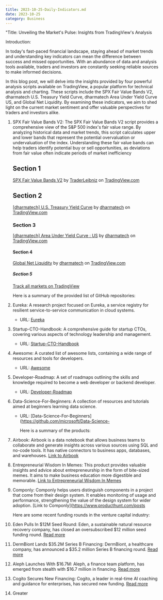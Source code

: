 ```yaml
---
title: 2023-10-25-Daily-Indicators.md
date: 2023-10-25
category: Business
---
```


<html>
    <body>
        <p>"Title: Unveiling the Market's Pulse: Insights from TradingView's Analysis

Introduction:

In today's fast-paced financial landscape, staying ahead of market trends and understanding key indicators can mean the difference between success and missed opportunities. With an abundance of data and analysis tools available, traders and investors are constantly seeking reliable sources to make informed decisions.

In this blog post, we will delve into the insights provided by four powerful analysis scripts available on TradingView, a popular platform for technical analysis and charting. These scripts include the SPX Fair Value Bands V2, dharmatech U.S. Treasury Yield Curve, dharmatech Area Under Yield Curve US, and Global Net Liquidity. By examining these indicators, we aim to shed light on the current market sentiment and offer valuable perspectives for traders and investors alike.

1. SPX Fair Value Bands V2:
The SPX Fair Value Bands V2 script provides a comprehensive view of the S&P 500 index's fair value range. By analyzing historical data and market trends, this script calculates upper and lower bands that represent the potential overvaluation or undervaluation of the index. Understanding these fair value bands can help traders identify potential buy or sell opportunities, as deviations from fair value often indicate periods of market inefficiency</p>
        <!-- Section 1 -->
        <h2>Section 1</h2>
        <!-- TradingView Chart BEGIN -->
        <script type="text/javascript" src="https://s3.tradingview.com/tv.js"></script>
        <script type="text/javascript">
            var tradingview_embed_options = {
                width: 640,
                height: 400,
                chart: "qESp7ZZh"
            };
            new TradingView.chart(tradingview_embed_options);
        </script>
        <p><a href="https://www.tradingview.com/script/qESp7ZZh-SPX-Fair-Value-Bands-V2/">SPX Fair Value Bands V2</a> by <a href="https://www.tradingview.com/u/TraderLeibniz/">TraderLeibniz</a> on <a href="https://www.tradingview.com/">TradingView.com</a></p>
        <!-- TradingView Chart END -->
        <!-- Section 2 -->
        <h2>Section 2</h2>
        <!-- TradingView Chart BEGIN -->
        <script type="text/javascript" src="https://s3.tradingview.com/tv.js"></script>
        <script type="text/javascript">
            var tradingview_embed_options = {
                width: 640,
                height: 400,
                chart: "zLbGeh27"
            };
            new TradingView.chart(tradingview_embed_options);
        </script>
        <p><a href="https://www.tradingview.com/script/zLbGeh27-dharmatech-U-S-Treasury-Yield-Curve/">[dharmatech] U.S. Treasury Yield Curve</a> by <a href="https://www.tradingview.com/u/dharmatech/">dharmatech</a> on <a href="https://www.tradingview.com/">TradingView.com</a></p>
        <!-- Add more sections and charts as needed -->
        <h3>Section 3</h3>
        <!-- TradingView Chart BEGIN -->
        <script type="text/javascript" src="https://s3.tradingview.com/tv.js"></script>
        <script type="text/javascript">
            var tradingview_embed_options = {
                width: 640,
                height: 400,
                chart: "CLC3VxCW"
            };
            new TradingView.chart(tradingview_embed_options);
        </script>
        <p><a href="https://www.tradingview.com/script/CLC3VxCW-dharmatech-Area-Under-Yield-Curve-US/">[dharmatech] Area Under Yield Curve : US</a> by <a href="https://www.tradingview.com/u/dharmatech/">dharmatech</a> on <a href="https://www.tradingview.com/">TradingView.com</a></p>
        <!-- TradingView Chart END -->
        <h4>Section 4</h4>
        <!-- TradingView Chart BEGIN -->
        <script type="text/javascript" src="https://s3.tradingview.com/tv.js"></script>
        <script type="text/javascript">
            var tradingview_embed_options = {
                width: 640,
                height: 400,
                chart: "hky2sJKD"
            };
            new TradingView.chart(tradingview_embed_options);
        </script>
        <p><a href="https://www.tradingview.com/script/hky2sJKD-Global-Net-Liquidity/">Global Net Liquidity</a> by <a href="https://www.tradingview.com/u/dharmatech/">dharmatech</a> on <a href="https://www.tradingview.com/">TradingView.com</a></p>
        <!-- TradingView Chart END -->
        <!-- TradingView Widget BEGIN -->
        <h5>Section 5</h5>
        <div class="tradingview-widget-container">
            <div class="tradingview-widget-container__widget"></div>
            <div class="tradingview-widget-copyright">
                <a href="https://www.tradingview.com/" rel="noopener nofollow" target="_blank"><span class="blue-text">Track all markets on TradingView</span></a>
            </div>
            <script type="text/javascript" src="https://s3.tradingview.com/external-embedding/embed-widget-symbol-overview.js" async>
                {
                    "symbols": [
                        ["ECONOMICS:USINTR|60M"],
                        ["FRED:GFDEBTN|ALL"],
                        ["ECONOMICS:USGDG|ALL"],
                        ["TVC:DXY|ALL"],
                        ["CRYPTOCAP:TOTAL|ALL"],
                        ["FRED:W207RC1Q156SBEA|ALL"],
                        ["FRED:TOTBKCR|ALL"]
                    ],
                    "chartOnly": false,
                    "width": 1000,
                    "height": 500,
                    "locale": "en",
                    "colorTheme": "dark",
                    "autosize": false,
                    "showVolume": false,
                    "showMA": false,
                    "hideDateRanges": false,
                    "hideMarketStatus": false,
                    "hideSymbolLogo": false,
                    "scalePosition": "right",
                    "scaleMode": "Normal",
                    "fontFamily": "-apple-system, BlinkMacSystemFont, Trebuchet MS, Roboto, Ubuntu, sans-serif",
                    "fontSize": "10",
                    "noTimeScale": false,
                    "valuesTracking": "1",
                    "changeMode": "price-and-percent",
                    "chartType": "area",
                    "maLineColor": "#2962FF",
                    "maLineWidth": 1,
                    "maLength": 9,
                    "lineWidth": 2,
                    "lineType": 0,
                    "dateRanges": [
                        "1d|1",
                        "1m|30",
                        "3m|60",
                        "12m|1D",
                        "60m|1W",
                        "all|1M"
                    ]
                }
            </script>
        <div>
        <p>Here is a summary of the provided list of GitHub repositories:

1. Eureka: A research project focused on Eureka, a service registry for resilient service-to-service communication in cloud systems.
   - URL: [Eureka](https://github.com/eureka-research/Eureka)

2. Startup-CTO-Handbook: A comprehensive guide for startup CTOs, covering various aspects of technology leadership and management.
   - URL: [Startup-CTO-Handbook](https://github.com/ZachGoldberg/Startup-CTO-Handbook)

3. Awesome: A curated list of awesome lists, containing a wide range of resources and tools for developers.
   - URL: [Awesome](https://github.com/sindresorhus/awesome)

4. Developer-Roadmap: A set of roadmaps outlining the skills and knowledge required to become a web developer or backend developer.
   - URL: [Developer-Roadmap](https://github.com/kamranahmedse/developer-roadmap)

5. Data-Science-For-Beginners: A collection of resources and tutorials aimed at beginners learning data science.
   - URL: [Data-Science-For-Beginners](https://github.com/microsoft/Data-Science-</p>
        <p>Here is a summary of the products:

1. Airbook: Airbook is a data notebook that allows business teams to collaborate and generate insights across various sources using SQL and no-code tools. It has native connectors to business apps, databases, and warehouses. [Link to Airbook](https://www.producthunt.com/posts/airbook?utm_campaign=producthunt-api&utm_medium=api-v2&utm_source=Application%3A+automation+%28ID%3A+107264%29)

2. Entrepreneurial Wisdom In Memes: This product provides valuable insights and advice about entrepreneurship in the form of bite-sized memes. It aims to make business education more digestible and memorable. [Link to Entrepreneurial Wisdom In Memes](https://www.producthunt.com/posts/entrepreneurial-wisdom-in-memes?utm_campaign=producthunt-api&utm_medium=api-v2&utm_source=Application%3A+automation+%28ID%3A+107264%29)

3. Componly: Componly helps users distinguish components in a project that come from their design system. It enables monitoring of usage and performance, strengthening the value of the design system for wider adoption. [Link to Componly](https://www.producthunt.com/posts</p>
        <p>Here are some recent funding rounds in the venture capital industry:

1. Eden Pulls In $12M Seed Round: Eden, a sustainable natural resource recovery company, has closed an oversubscribed $12 million seed funding round. [Read more](https://vcnewsdaily.com/eden-power/venture-capital-funding/gzgnsnsjsw)

2. DermBiont Lands $35.2M Series B Financing: DermBiont, a healthcare company, has announced a $35.2 million Series B financing round. [Read more](https://vcnewsdaily.com/dermbiont/venture-capital-funding/sjvmtkgpnh)

3. Aleph Launches With $16.7M: Aleph, a finance team platform, has emerged from stealth with $16.7 million in financing. [Read more](https://vcnewsdaily.com/aleph/venture-capital-funding/bsfrzlcxnq)

4. Cogito Secures New Financing: Cogito, a leader in real-time AI coaching and guidance for enterprises, has secured new funding. [Read more](https://vcnewsdaily.com/cogito/venture-capital-funding/frwknbvsdb)

5. Greater</p>
    </body>
</html>

